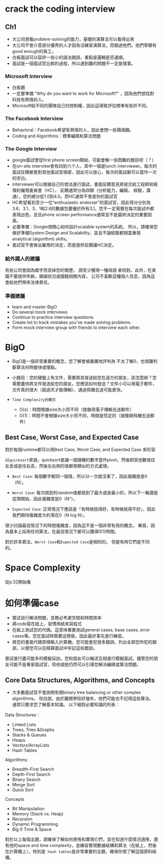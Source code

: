 # crack the coding interview

## Ch1

- 大公司想看problem-solving的能力，基礎的演算法可以看得出來
- 大公司不會介意部分優秀的人才因為沒練習演算法，而錯過他們。他們寧願有good enough的員工。
- 白板面試可以容許一些小的語法錯誤，重點是邏輯是否通順。
- 面試是一個面試官比較的過程，所以遇到難的問題不一定是壞事。

###  Microsoft Interview 

- 白板題
- 一定要準備 "Why do you want to work for Microsoft?" ，因為他們想找對科技有熱情的人。
- Microsoft給不同的團隊自己的控制權，因此這導致評估標準有些許不同。

### The Facebook Interview

- Behavioral：Facebook希望有熱情的人，因此會問一些價值觀。
- Coding and Algorithms：標準編碼和算法問題

###  The Google Interview

-  google面試會從first phone screen開始，可能會解一些困難的題目吧（？）
- 在on-site interview會有四到六个人，其中一個是lunch interviewer。每次的面試反饋都會對其他面試官保密，因此可以放心，每次的面試都可以當作一次的空白。
- interviewer可以根據自己的想法進行面試，書面反饋意見將提交給工程師和經理的僱用委員會（HC）， 反饋通常分為四類（分析能力，編碼，
經驗，溝通），您的總分從1.0到4.0。而HC通常不會是你的面試官
- HC希望看到至少一位“enthusiastic endorser”的面試官，因此得分分別為3.6、3.1、3、1和2.6的數據包要優於所有3,1。您不一定需要在每次面試中都表現出色，並且phone screen performance通常並不是最終決定的重要因素。
- 必要準備：Google很關心如何設計scalable system的系統。 所以，請確保您做好準備System Design and Scalability，並且不論經驗都相當重視analytical (algorithm) skills。
- 面試官不會做出雇用的決定，而是提供反饋讓HC決定。

### 給外國人的建議

有些公司會因為錯字而丟掉您的簡歷。 請至少獲得一種母語
者校對。此外，在美國不要提供年齡，婚姻狀況或國籍相關內容， 公司不喜歡這種個人信息，因為這會給他們帶來法律責任。

### 準備建議

- learn and master BigO
- Do several mock interviews
- Continue to practice interview questions.
- Create list to track mistakes you've made solving problems. 
- Form mock interview group with friends to interview each other. 

# BigO

- BigO是一個非常重要的概念，您了解會被嚴厲地評判為
不太了解0，也很難判斷算法何時變快或慢點。

- 小題目：您的硬盤上有文件，需要將其發送給您在遠方的朋友，該怎麼辦？您需要盡快將文件發送給您的朋友。您應該如何發送？文件小可以用電子郵件，文件真的很大（超過天才能傳輸），通過飛機去送可能更快。

- `Time Complexity的概念`
   - O(s)：時間根據size大小而不同（就像用電子傳輸去送郵件）
   - O(1)：時間不會根據size大小而不同，時間是恆定的（就像開飛機去送郵件）


## Best Case, Worst Case, and Expected Case 

對於每個runtime都可以用Best Case, Worst Case, and Expected Case 來形容

以`quicksort`來說，quicksort是讓一個隨機的數字當作pivot，然後把其他數值往左丟或是往右丟，然後左右側的值都用類似的方式處理。

- `Best Case`: 每個數字都同一個值，所以分一次就沒事了，因此複雜度是0（N）。

- `Worst Case`: 每次挑到的random值都挑到了最大或是最小的，所以下一輪還是從頭開始，因此複雜度是0（N^）。
- `Expected Case`: 正常情況下應該是「有時候挑得好，有時候挑得不好」，因此我們期待複雜度大約落在0（N log N）。


很少討論最佳情況下的時間複雜度，因為這不是一個非常有用的概念。 畢竟，因為基本上採用任何算法，在最佳情況下都可以獲得0(1)時間。

對於許多算法，`Worst Case`和`Expected Case`是相同的。 但是有時它們是不同的。

# Space Complexity 

從p.52開始看


# 如何準備case

- 嘗試自行解決問題，並務必考慮空間和時間效率
- 將code寫在紙上，習慣用紙來寫程式
- 在紙上測試您的代碼。這意味著要測試general cases, base cases, error cases等。您在面試時需要這樣做，因此最好事先進行練習。
- 將您的書面代碼原樣輸入計算機。您可能會犯很多錯誤。列出全部您所犯的錯誤，以便您可以在精算面試中牢記這些錯誤。

嘗試進行盡可能多的模擬採訪。您和朋友可以輪流互相進行模擬面試。儘管您的朋友可能不是專家面試官，但他或她仍然可以引導您解決編碼或算法問題。

## Core Data Structures, Algorithms, and Concepts

- 大多數面試官不會詢問有關binary tree balancing or other complex algorithms。 坦白說，由於離開學校好幾年，他們可能也不記得這些算法。
通常只要求您了解基本知識。 以下絕對必要知識的列表：

Data Structures：
- Linked Lists
- Trees, Tries &Graphs
- Stacks & Queues 
- Heaps 
- Vectors/ArrayLists
- Hash Tables 

Algorithms:
- Breadth-First Search 
- Depth-First Search
- Binary Search
- Merge Sort 
- Quick Sort 

Concepts
- Bit Manipulation 
- Memory (Stack vs. Heap) 
- Recursion 
- Dynamic Programming
- Big 0 Time & Space 

對於以上每個主題，請確保了解如何使用和實現它們，並在知道什麼情況適用，還有他的space and time complexity，並練習實現數據結構和算法（在紙上，然後在計算機上）。特別是` hash tables`是非常重要的主題，確保你很了解這個資料結構。

